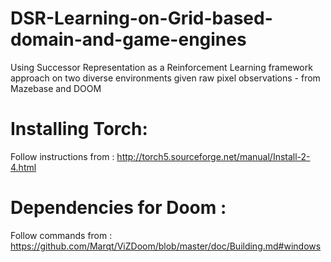 # DSR-Learning-on-Grid-based-domain-and-game-engines
Using Successor Representation as a Reinforcement Learning framework approach on two diverse environments given raw pixel observations - from Mazebase and DOOM


# Installing Torch:

Follow instructions from : http://torch5.sourceforge.net/manual/Install-2-4.html

# Dependencies for Doom :

Follow commands from : https://github.com/Marqt/ViZDoom/blob/master/doc/Building.md#windows
